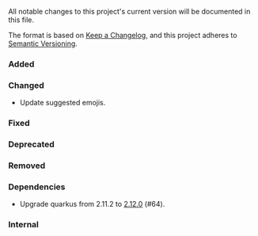 All notable changes to this project's current version will be documented in this file.

The format is based on [Keep a Changelog](https://keepachangelog.com/en/1.0.0/), and this project adheres
to [Semantic Versioning](https://semver.org/spec/v2.0.0.html).

### Added

### Changed

- Update suggested emojis.

### Fixed

### Deprecated

### Removed

### Dependencies

- Upgrade quarkus from 2.11.2 to [2.12.0](https://github.com/quarkusio/quarkus/releases/tag/2.12.0.Final) (#64).

### Internal
